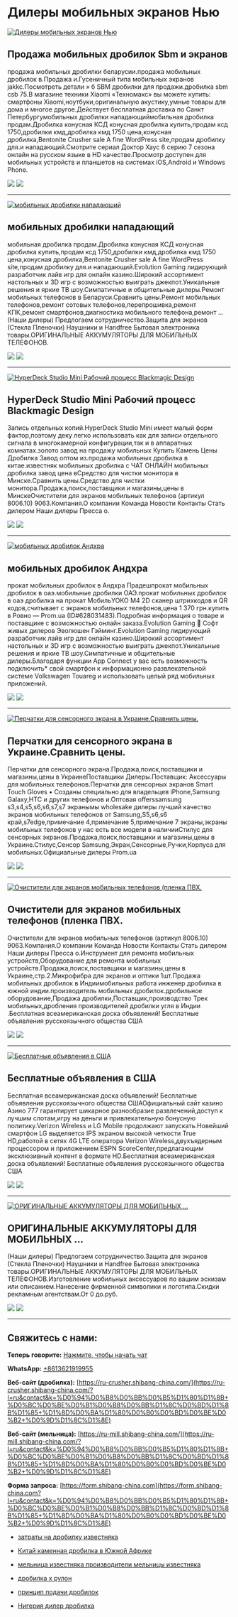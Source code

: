 # Дилеры мобильных экранов Нью

<a href="https://swt.shibang-china.com/?l=ru&img&k=%D0%94%D0%B8%D0%BB%D0%B5%D1%80%D1%8B+%D0%BC%D0%BE%D0%B1%D0%B8%D0%BB%D1%8C%D0%BD%D1%8B%D1%85+%D1%8D%D0%BA%D1%80%D0%B0%D0%BD%D0%BE%D0%B2+%D0%9D%D1%8C%D1%8E" target="_blank">![Дилеры мобильных экранов Нью](http://static.shibang-china.com/all-800x300/885.jpg)</a>

## Продажа мобильных дробилок Sbm и экранов
продажа мобильных дробилки беларусии.продажа мобильных дробилок в.Продажа и.Гусеничный типа мобильных экранов jakkc.Посмотреть детали &#187; б SBM дробилки для продажи.дробилка sbm csb 75.В магазине техники Xiaomi &#171;Техномакс&#187; вы можете купить: смартфоны Xiaomi,ноутбуки,оригинальную акустику,умные товары для дома и многое другое.Действует бесплатная доставка по Санкт Петербургумобильных дробилки нападающиймобильная дробилка продам.Дробилка конусная КСД конусная дробилка купить,продам ксд 1750,дробилки кмд,дробилка кмд 1750 цена,конусная дробилка,Bentonite Crusher sale A fine WordPress site,продам дробилку для.и нападающий.Смотрите сериал Доктор Хаус 6 серию 7 сезона онлайн на русском языке в HD качестве.Просмотр доступен для мобильных устройств и планшетов на системах iOS,Android и Windows Phone.


<a href="https://whatsapp.shibangsoft.com/WhatsApp.php" target="_blank" title="WhatsApp">![](http://static.shibang-china.com/icon/whatsapp.png)</a> <a href="https://swt.shibang-china.com/?l=ru&icon&k=%D0%94%D0%B8%D0%BB%D0%B5%D1%80%D1%8B+%D0%BC%D0%BE%D0%B1%D0%B8%D0%BB%D1%8C%D0%BD%D1%8B%D1%85+%D1%8D%D0%BA%D1%80%D0%B0%D0%BD%D0%BE%D0%B2+%D0%9D%D1%8C%D1%8E" target="_blank">![](http://static.shibang-china.com/icon/chat-ru.png)</a>

---

<a href="https://swt.shibang-china.com/?l=ru&img&k=%D0%94%D0%B8%D0%BB%D0%B5%D1%80%D1%8B+%D0%BC%D0%BE%D0%B1%D0%B8%D0%BB%D1%8C%D0%BD%D1%8B%D1%85+%D1%8D%D0%BA%D1%80%D0%B0%D0%BD%D0%BE%D0%B2+%D0%9D%D1%8C%D1%8E" target="_blank">![мобильных дробилки нападающий](http://static.shibang-china.com/all-800x300/825.jpg)</a>

## мобильных дробилки нападающий
мобильная дробилка продам.Дробилка конусная КСД конусная дробилка купить,продам ксд 1750,дробилки кмд,дробилка кмд 1750 цена,конусная дробилка,Bentonite Crusher sale A fine WordPress site,продам дробилку для.и нападающий.Evolution Gaming лидирующий разработчик лайв игр для онлайн казино.Широкий ассортимент настольных и 3D игр с возможностью выиграть джекпот.Уникальные решения и яркие ТВ шоу.Симпатичные и общительные дилеры.Ремонт мобильных телефонов в Беларуси.Сравнить цены.Ремонт мобильных телефонов,ремонт сотовых телефонов,перепрошивка,ремонт КПК,ремонт смартфонов,диагностика мобильного телефона,ремонт …(Наши дилеры) Предлогаем сотрудничество.Защита для экранов (Стекла Пленочки) Наушники и Handfree Бытовая электроника товары.ОРИГИНАЛЬНЫЕ АККУМУЛЯТОРЫ ДЛЯ МОБИЛЬНЫХ ТЕЛЕФОНОВ.


<a href="https://whatsapp.shibangsoft.com/WhatsApp.php" target="_blank" title="WhatsApp">![](http://static.shibang-china.com/icon/whatsapp.png)</a> <a href="https://swt.shibang-china.com/?l=ru&icon&k=%D0%94%D0%B8%D0%BB%D0%B5%D1%80%D1%8B+%D0%BC%D0%BE%D0%B1%D0%B8%D0%BB%D1%8C%D0%BD%D1%8B%D1%85+%D1%8D%D0%BA%D1%80%D0%B0%D0%BD%D0%BE%D0%B2+%D0%9D%D1%8C%D1%8E" target="_blank">![](http://static.shibang-china.com/icon/chat-ru.png)</a>

---

<a href="https://swt.shibang-china.com/?l=ru&img&k=%D0%94%D0%B8%D0%BB%D0%B5%D1%80%D1%8B+%D0%BC%D0%BE%D0%B1%D0%B8%D0%BB%D1%8C%D0%BD%D1%8B%D1%85+%D1%8D%D0%BA%D1%80%D0%B0%D0%BD%D0%BE%D0%B2+%D0%9D%D1%8C%D1%8E" target="_blank">![HyperDeck Studio Mini Рабочий процесс Blackmagic Design](http://static.shibang-china.com/all-800x300/82.jpg)</a>

## HyperDeck Studio Mini Рабочий процесс Blackmagic Design
Запись отдельных копий.HyperDeck Studio Mini имеет малый форм фактор,поэтому деку легко использовать как для записи отдельного сигнала в многокамерной конфигурации,так и в аппаратных комнатах.золото завод на продажу мобильных Купить Камень Цены Дробилка Завод оптом из.продажа мобильных дробилка в китае.известняк мобильных дробилка с ЧАТ ОНЛАЙН мобильных дробилка завод цена вСредство для чистки монитора в Минске.Сравнить цены.Средство для чистки монитора.Продажа,поиск,поставщики и магазины,цены в МинскеОчистители для экранов мобильных телефонов (артикул 8006.10) 9063.Компания.О компании Команда Новости Контакты Стать дилером Наши дилеры Пресса о.


<a href="https://whatsapp.shibangsoft.com/WhatsApp.php" target="_blank" title="WhatsApp">![](http://static.shibang-china.com/icon/whatsapp.png)</a> <a href="https://swt.shibang-china.com/?l=ru&icon&k=%D0%94%D0%B8%D0%BB%D0%B5%D1%80%D1%8B+%D0%BC%D0%BE%D0%B1%D0%B8%D0%BB%D1%8C%D0%BD%D1%8B%D1%85+%D1%8D%D0%BA%D1%80%D0%B0%D0%BD%D0%BE%D0%B2+%D0%9D%D1%8C%D1%8E" target="_blank">![](http://static.shibang-china.com/icon/chat-ru.png)</a>

---

<a href="https://swt.shibang-china.com/?l=ru&img&k=%D0%94%D0%B8%D0%BB%D0%B5%D1%80%D1%8B+%D0%BC%D0%BE%D0%B1%D0%B8%D0%BB%D1%8C%D0%BD%D1%8B%D1%85+%D1%8D%D0%BA%D1%80%D0%B0%D0%BD%D0%BE%D0%B2+%D0%9D%D1%8C%D1%8E" target="_blank">![мобильных дробилок Андхра](http://static.shibang-china.com/all-800x300/1218.jpg)</a>

## мобильных дробилок Андхра
прокат мобильных дробилок в Андхра Прадешпрокат мобильных дробилок в оаэ.мобильные дробилки ОАЭ.прокат мобильных дробилок в оаэ дробилка на прокат МобильYOKO M4 2D сканер штрихкодов и QR кодов,считывает с экранов мобильных телефонов,цена 1 370 грн.купить в Ровно — Prom.ua (ID#628031483).Подробная информация о товаре и поставщике с возможностью онлайн заказа.Evolution Gaming 🤵 Софт живых дилеров Эволюшен Гэйминг.Evolution Gaming лидирующий разработчик лайв игр для онлайн казино.Широкий ассортимент настольных и 3D игр с возможностью выиграть джекпот.Уникальные решения и яркие ТВ шоу.Симпатичные и общительные дилеры.Благодаря функции App Connect у вас есть возможность подключить* свой смартфон к информационно развлекательной системе Volkswagen Touareg и использовать целый ряд мобильных приложений.


<a href="https://whatsapp.shibangsoft.com/WhatsApp.php" target="_blank" title="WhatsApp">![](http://static.shibang-china.com/icon/whatsapp.png)</a> <a href="https://swt.shibang-china.com/?l=ru&icon&k=%D0%94%D0%B8%D0%BB%D0%B5%D1%80%D1%8B+%D0%BC%D0%BE%D0%B1%D0%B8%D0%BB%D1%8C%D0%BD%D1%8B%D1%85+%D1%8D%D0%BA%D1%80%D0%B0%D0%BD%D0%BE%D0%B2+%D0%9D%D1%8C%D1%8E" target="_blank">![](http://static.shibang-china.com/icon/chat-ru.png)</a>

---

<a href="https://swt.shibang-china.com/?l=ru&img&k=%D0%94%D0%B8%D0%BB%D0%B5%D1%80%D1%8B+%D0%BC%D0%BE%D0%B1%D0%B8%D0%BB%D1%8C%D0%BD%D1%8B%D1%85+%D1%8D%D0%BA%D1%80%D0%B0%D0%BD%D0%BE%D0%B2+%D0%9D%D1%8C%D1%8E" target="_blank">![Перчатки для сенсорного экрана в Украине.Сравнить цены.](http://static.shibang-china.com/all-800x300/471.jpg)</a>

## Перчатки для сенсорного экрана в Украине.Сравнить цены.
Перчатки для сенсорного экрана.Продажа,поиск,поставщики и магазины,цены в УкраинеПоставщики Дилеры.Поставщик: Аксессуары для мобильных телефонов.Перчатки для сенсорных экранов Smart Touch Gloves • Созданы специально для владельцев iPhone,Samsung Galaxy,HTC и других телефонов и.Оптовая offerssamsung s3,s4,s5,s6,s6,s7,s7 экранымы wholesake дилеры лучший качество экранов мобильных телефонов от Samsung,S5,s6,s6 край,s7edge,примечание 4,примечание 5,примечание 7 экраны,экраны мобильных телефонов у нас есть все модели в наличииСтилус для сенсорных экранов.Продажа,поиск,поставщики и магазины,цены в Украине.Стилус,Сенсор Samsung,Экран,Сенсорные,Ручки,Корпуса для мобильных.Официальные дилеры Prom.ua


<a href="https://whatsapp.shibangsoft.com/WhatsApp.php" target="_blank" title="WhatsApp">![](http://static.shibang-china.com/icon/whatsapp.png)</a> <a href="https://swt.shibang-china.com/?l=ru&icon&k=%D0%94%D0%B8%D0%BB%D0%B5%D1%80%D1%8B+%D0%BC%D0%BE%D0%B1%D0%B8%D0%BB%D1%8C%D0%BD%D1%8B%D1%85+%D1%8D%D0%BA%D1%80%D0%B0%D0%BD%D0%BE%D0%B2+%D0%9D%D1%8C%D1%8E" target="_blank">![](http://static.shibang-china.com/icon/chat-ru.png)</a>

---

<a href="https://swt.shibang-china.com/?l=ru&img&k=%D0%94%D0%B8%D0%BB%D0%B5%D1%80%D1%8B+%D0%BC%D0%BE%D0%B1%D0%B8%D0%BB%D1%8C%D0%BD%D1%8B%D1%85+%D1%8D%D0%BA%D1%80%D0%B0%D0%BD%D0%BE%D0%B2+%D0%9D%D1%8C%D1%8E" target="_blank">![Очистители для экранов мобильных телефонов (пленка ПВХ.](http://static.shibang-china.com/all-800x300/1318.jpg)</a>

## Очистители для экранов мобильных телефонов (пленка ПВХ.
Очистители для экранов мобильных телефонов (артикул 8006.10) 9063.Компания.О компании Команда Новости Контакты Стать дилером Наши дилеры Пресса о.Инструмент для ремонта мобильных устройств,Оборудование для ремонта мобильных устройств.Продажа,поиск,поставщики и магазины,цены в Украине,стр.2.Микрофибра для экранов и оптики 1шт.Продажа мобильных дробилок в Индиимобильных работа инженер дробилка в южной индии.производитель мобильных дробилок.дробильное оборудование,Продажа дробилки,Поставщик,производство Трек мобильных,дробления производителей дробилки угля в Индии .Бесплатная всеамериканская доска объявлений! Бесплатные объявления русскоязычного общества США


<a href="https://whatsapp.shibangsoft.com/WhatsApp.php" target="_blank" title="WhatsApp">![](http://static.shibang-china.com/icon/whatsapp.png)</a> <a href="https://swt.shibang-china.com/?l=ru&icon&k=%D0%94%D0%B8%D0%BB%D0%B5%D1%80%D1%8B+%D0%BC%D0%BE%D0%B1%D0%B8%D0%BB%D1%8C%D0%BD%D1%8B%D1%85+%D1%8D%D0%BA%D1%80%D0%B0%D0%BD%D0%BE%D0%B2+%D0%9D%D1%8C%D1%8E" target="_blank">![](http://static.shibang-china.com/icon/chat-ru.png)</a>

---

<a href="https://swt.shibang-china.com/?l=ru&img&k=%D0%94%D0%B8%D0%BB%D0%B5%D1%80%D1%8B+%D0%BC%D0%BE%D0%B1%D0%B8%D0%BB%D1%8C%D0%BD%D1%8B%D1%85+%D1%8D%D0%BA%D1%80%D0%B0%D0%BD%D0%BE%D0%B2+%D0%9D%D1%8C%D1%8E" target="_blank">![Бесплатные объявления в США](http://static.shibang-china.com/all-800x300/666.jpg)</a>

## Бесплатные объявления в США
Бесплатная всеамериканская доска объявлений! Бесплатные объявления русскоязычного общества СШАОфициальный сайт казино Азино 777 гарантирует шикарное разнообразие развлечений,доступ к лучшим слотам,игру на деньги и привлекательную бонусную политику.Verizon Wireless и LG Mobile продолжают запускать.Новейший смартфон LG выделяется IPS экраном высокой четкости True HD,работой в сетях 4G LTE оператора Verizon Wireless,двухъядерным процессором и приложением ESPN ScoreCenter,предлагающим эксклюзивный контент в формате HD.Бесплатная всеамериканская доска объявлений! Бесплатные объявления русскоязычного общества США


<a href="https://whatsapp.shibangsoft.com/WhatsApp.php" target="_blank" title="WhatsApp">![](http://static.shibang-china.com/icon/whatsapp.png)</a> <a href="https://swt.shibang-china.com/?l=ru&icon&k=%D0%94%D0%B8%D0%BB%D0%B5%D1%80%D1%8B+%D0%BC%D0%BE%D0%B1%D0%B8%D0%BB%D1%8C%D0%BD%D1%8B%D1%85+%D1%8D%D0%BA%D1%80%D0%B0%D0%BD%D0%BE%D0%B2+%D0%9D%D1%8C%D1%8E" target="_blank">![](http://static.shibang-china.com/icon/chat-ru.png)</a>

---

<a href="https://swt.shibang-china.com/?l=ru&img&k=%D0%94%D0%B8%D0%BB%D0%B5%D1%80%D1%8B+%D0%BC%D0%BE%D0%B1%D0%B8%D0%BB%D1%8C%D0%BD%D1%8B%D1%85+%D1%8D%D0%BA%D1%80%D0%B0%D0%BD%D0%BE%D0%B2+%D0%9D%D1%8C%D1%8E" target="_blank">![ОРИГИНАЛЬНЫЕ АККУМУЛЯТОРЫ ДЛЯ МОБИЛЬНЫХ …](http://static.shibang-china.com/all-800x300/237.jpg)</a>

## ОРИГИНАЛЬНЫЕ АККУМУЛЯТОРЫ ДЛЯ МОБИЛЬНЫХ …
(Наши дилеры) Предлогаем сотрудничество.Защита для экранов (Стекла Пленочки) Наушники и Handfree Бытовая электроника товары.ОРИГИНАЛЬНЫЕ АККУМУЛЯТОРЫ ДЛЯ МОБИЛЬНЫХ ТЕЛЕФОНОВ.Изготовление мобильных аксессуаров по вашим эскизам или описанием.Нанесение фирменной символики и логотипа.Скидки рекламным агентствам.От 0 до.руб.

<a href="https://whatsapp.shibangsoft.com/WhatsApp.php" target="_blank" title="WhatsApp">![](http://static.shibang-china.com/icon/whatsapp.png)</a> <a href="https://swt.shibang-china.com/?l=ru&icon&k=%D0%94%D0%B8%D0%BB%D0%B5%D1%80%D1%8B+%D0%BC%D0%BE%D0%B1%D0%B8%D0%BB%D1%8C%D0%BD%D1%8B%D1%85+%D1%8D%D0%BA%D1%80%D0%B0%D0%BD%D0%BE%D0%B2+%D0%9D%D1%8C%D1%8E" target="_blank">![](http://static.shibang-china.com/icon/chat-ru.png)</a>

---
## Свяжитесь с нами:

**Теперь говорите:** [Нажмите, чтобы начать чат](https://swt.shibang-china.com?l=ru&contact&k=%D0%94%D0%B8%D0%BB%D0%B5%D1%80%D1%8B+%D0%BC%D0%BE%D0%B1%D0%B8%D0%BB%D1%8C%D0%BD%D1%8B%D1%85+%D1%8D%D0%BA%D1%80%D0%B0%D0%BD%D0%BE%D0%B2+%D0%9D%D1%8C%D1%8E)

**WhatsApp:**  [+8613621919955](https://whatsapp.shibangsoft.com/WhatsApp.php)

**Веб-сайт (дробилка):** [https://ru-crusher.shibang-china.com/](https://ru-crusher.shibang-china.com/?l=ru&contact&k=%D0%94%D0%B8%D0%BB%D0%B5%D1%80%D1%8B+%D0%BC%D0%BE%D0%B1%D0%B8%D0%BB%D1%8C%D0%BD%D1%8B%D1%85+%D1%8D%D0%BA%D1%80%D0%B0%D0%BD%D0%BE%D0%B2+%D0%9D%D1%8C%D1%8E)

**Веб-сайт (мельница):** [https://ru-mill.shibang-china.com/](https://ru-mill.shibang-china.com/?l=ru&contact&k=%D0%94%D0%B8%D0%BB%D0%B5%D1%80%D1%8B+%D0%BC%D0%BE%D0%B1%D0%B8%D0%BB%D1%8C%D0%BD%D1%8B%D1%85+%D1%8D%D0%BA%D1%80%D0%B0%D0%BD%D0%BE%D0%B2+%D0%9D%D1%8C%D1%8E)

**Форма запроса:** [https://form.shibang-china.com](https://form.shibang-china.com?l=ru&contact&k=%D0%94%D0%B8%D0%BB%D0%B5%D1%80%D1%8B+%D0%BC%D0%BE%D0%B1%D0%B8%D0%BB%D1%8C%D0%BD%D1%8B%D1%85+%D1%8D%D0%BA%D1%80%D0%B0%D0%BD%D0%BE%D0%B2+%D0%9D%D1%8C%D1%8E)

* [затраты на дробилку известняка](../133/%D0%B7%D0%B0%D1%82%D1%80%D0%B0%D1%82%D1%8B%20%D0%BD%D0%B0%20%D0%B4%D1%80%D0%BE%D0%B1%D0%B8%D0%BB%D0%BA%D1%83%20%D0%B8%D0%B7%D0%B2%D0%B5%D1%81%D1%82%D0%BD%D1%8F%D0%BA%D0%B0.md)

* [Китай каменная дробилка в Южной Африке](../132/%D0%9A%D0%B8%D1%82%D0%B0%D0%B9%20%D0%BA%D0%B0%D0%BC%D0%B5%D0%BD%D0%BD%D0%B0%D1%8F%20%D0%B4%D1%80%D0%BE%D0%B1%D0%B8%D0%BB%D0%BA%D0%B0%20%D0%B2%20%D0%AE%D0%B6%D0%BD%D0%BE%D0%B9%20%D0%90%D1%84%D1%80%D0%B8%D0%BA%D0%B5.md)

* [мельница известняка производители мельницы известняка](../131/%D0%BC%D0%B5%D0%BB%D1%8C%D0%BD%D0%B8%D1%86%D0%B0%20%D0%B8%D0%B7%D0%B2%D0%B5%D1%81%D1%82%D0%BD%D1%8F%D0%BA%D0%B0%20%D0%BF%D1%80%D0%BE%D0%B8%D0%B7%D0%B2%D0%BE%D0%B4%D0%B8%D1%82%D0%B5%D0%BB%D0%B8%20%D0%BC%D0%B5%D0%BB%D1%8C%D0%BD%D0%B8%D1%86%D1%8B%20%D0%B8%D0%B7%D0%B2%D0%B5%D1%81%D1%82%D0%BD%D1%8F%D0%BA%D0%B0.md)

* [дробилка х рулон](../134/%D0%B4%D1%80%D0%BE%D0%B1%D0%B8%D0%BB%D0%BA%D0%B0%20%D1%85%20%D1%80%D1%83%D0%BB%D0%BE%D0%BD.md)

* [принцип подачи дробилок](../131/%D0%BF%D1%80%D0%B8%D0%BD%D1%86%D0%B8%D0%BF%20%D0%BF%D0%BE%D0%B4%D0%B0%D1%87%D0%B8%20%D0%B4%D1%80%D0%BE%D0%B1%D0%B8%D0%BB%D0%BE%D0%BA.md)

* [Нигерия дилер дробилка](../131/%D0%9D%D0%B8%D0%B3%D0%B5%D1%80%D0%B8%D1%8F%20%D0%B4%D0%B8%D0%BB%D0%B5%D1%80%20%D0%B4%D1%80%D0%BE%D0%B1%D0%B8%D0%BB%D0%BA%D0%B0.md)